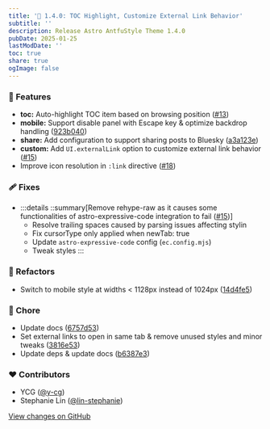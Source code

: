 ```yaml
---
title: '🔗 1.4.0: TOC Highlight, Customize External Link Behavior'
subtitle: ''
description: Release Astro AntfuStyle Theme 1.4.0
pubDate: 2025-01-25
lastModDate: ''
toc: true
share: true
ogImage: false
---
```


### 🚀 Features

- **toc:** Auto-highlight TOC item based on browsing position ([#13](https://github.com/lin-stephanie/astro-antfustyle-theme/pull/13))
- **mobile:** Support disable panel with Escape key  & optimize backdrop handling ([923b040](https://github.com/lin-stephanie/astro-antfustyle-theme/commit/923b040))
- **share:** Add configuration to support sharing posts to Bluesky ([a3a123e](https://github.com/lin-stephanie/astro-antfustyle-theme/commit/a3a123e))
- **custom:** Add `UI.externalLink` option to customize external link behavior ([#15](https://github.com/lin-stephanie/astro-antfustyle-theme/pull/15))
- Improve icon resolution in `:link` directive ([#18](https://github.com/lin-stephanie/astro-antfustyle-theme/pull/18))

### 🩹 Fixes

- :::details
  ::summary[Remove rehype-raw as it causes some functionalities of astro-expressive-code integration to fail ([#15](https://github.com/lin-stephanie/astro-antfustyle-theme/pull/15))]
  - Resolve trailing spaces caused by parsing issues affecting stylin
  - Fix cursorType only applied when newTab: true
  - Update `astro-expressive-code` config (`ec.config.mjs`)
  - Tweak styles
  :::

### 💅 Refactors

- Switch to mobile style at widths < 1128px instead of 1024px ([14d4fe5](https://github.com/lin-stephanie/astro-antfustyle-theme/commit/14d4fe5))

### 🏡 Chore

- Update docs ([6757d53](https://github.com/lin-stephanie/astro-antfustyle-theme/commit/6757d53))
- Set external links to open in same tab & remove unused styles and minor tweaks ([3816e53](https://github.com/lin-stephanie/astro-antfustyle-theme/commit/3816e53))
- Update deps & update docs ([b6387e3](https://github.com/lin-stephanie/astro-antfustyle-theme/commit/b6387e3))

### ❤️ Contributors

- YCG ([@y-cg](http://github.com/y-cg))
- Stephanie Lin ([@lin-stephanie](http://github.com/lin-stephanie))

[View changes on GitHub](https://github.com/lin-stephanie/astro-antfustyle-theme/compare/1.3.0...1.4.0)
